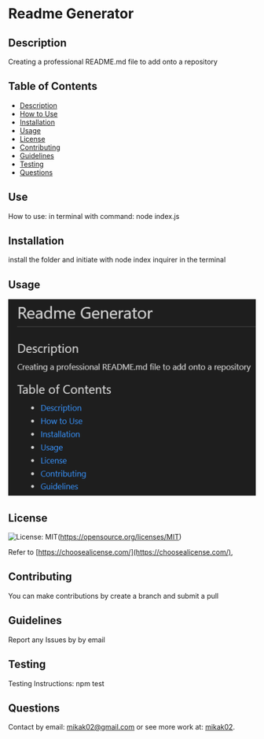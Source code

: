 # Readme Generator

  ## Description
   Creating a professional README.md file to add onto a repository

  ## Table of Contents
  - [Description](#description)
  - [How to Use](#use)
  - [Installation](#installation)
  - [Usage](#usage)
  - [License](#license)
  - [Contributing](#contributing)
  - [Guidelines](#guidelines)
  - [Testing](#testing)
  - [Questions](#questions)

  ## Use
  How to use: in terminal with command: node index.js

  ## Installation
  install the folder and initiate with node index inquirer in the terminal

  ## Usage
  ![screenshot](assets/images/screenshot.png)

  ## License

   ![License: MIT](https://img.shields.io/badge/License-MIT-yellow.svg)(https://opensource.org/licenses/MIT)

  Refer to [https://choosealicense.com/](https://choosealicense.com/),

  ## Contributing
  You can make contributions by create a branch and submit a pull

  ## Guidelines
  Report any Issues by by email

  ## Testing
  Testing Instructions: npm test

  ## Questions 
  Contact by email: mikak02@gmail.com or see more work at: [mikak02](https://github.com/mikak02).
